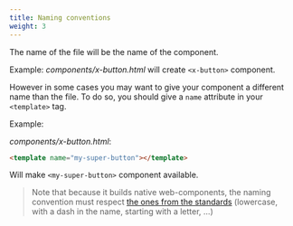 ```yaml
---
title: Naming conventions
weight: 3
---
```


The name of the file will be the name of the component.

Example: _components/x-button.html_ will create `<x-button>` component.

However in some cases you may want to give your component a different name than the file.
To do so, you should give a `name` attribute in your `<template>` tag.

Example:

_components/x-button.html_:

```html
<template name="my-super-button"></template>
```

Will make `<my-super-button>` component available.

> Note that because it builds native web-components, the naming convention must respect
> [the ones from the standards](http://w3c.github.io/webcomponents/spec/custom/#valid-custom-element-name) (lowercase, with a dash in the name, starting with a letter, …)
